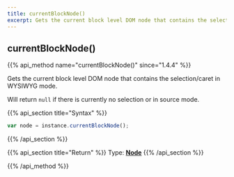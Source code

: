 ```yaml
---
title: currentBlockNode()
excerpt: Gets the current block level DOM node that contains the selection/caret.
---
```

## currentBlockNode()

{{% api_method name="currentBlockNode()" since="1.4.4" %}}

Gets the current block level DOM node that contains the selection/caret in WYSIWYG mode.

Will return `null` if there is currently no selection or in source mode.


{{% api_section title="Syntax" %}}
```js
var node = instance.currentBlockNode();
```
{{% /api_section %}}

{{% api_section title="Return" %}}
Type: **[Node](/api/types/#node)**
{{% /api_section %}}

{{% /api_method %}}
